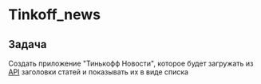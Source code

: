 # Tinkoff_news
## Задача
Создать приложение "Тинькофф Новости", которое будет загружать из [API](https://api.tinkoff.ru/v1/news) заголовки статей и показывать их в виде списка
